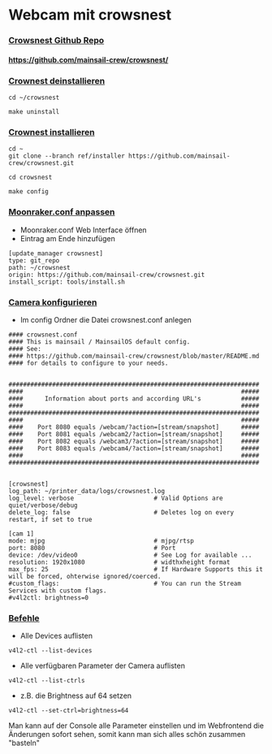 # Webcam mit crowsnest

### <u>Crowsnest Github Repo</u>
#### https://github.com/mainsail-crew/crowsnest/

### <u>**Crownest deinstallieren**</u>
```
cd ~/crowsnest
```
```
make uninstall
```
### <u>**Crownest installieren**</u>
```
cd ~
git clone --branch ref/installer https://github.com/mainsail-crew/crowsnest.git
``` 
```
cd crowsnest
```
```
make config
```

### <u>**Moonraker.conf anpassen**</u>
- Moonraker.conf Web Interface öffnen
- Eintrag am Ende hinzufügen
```
[update_manager crowsnest]
type: git_repo
path: ~/crowsnest
origin: https://github.com/mainsail-crew/crowsnest.git
install_script: tools/install.sh
```

### <u>**Camera konfigurieren**</u>
- Im config Ordner die Datei crowsnest.conf anlegen
```
#### crowsnest.conf
#### This is mainsail / MainsailOS default config.
#### See:
#### https://github.com/mainsail-crew/crowsnest/blob/master/README.md
#### for details to configure to your needs.


#####################################################################
####                                                            #####
####      Information about ports and according URL's           #####
####                                                            #####
#####################################################################
####                                                            #####
####    Port 8080 equals /webcam/?action=[stream/snapshot]      #####
####    Port 8081 equals /webcam2/?action=[stream/snapshot]     #####
####    Port 8082 equals /webcam3/?action=[stream/snapshot]     #####
####    Port 8083 equals /webcam4/?action=[stream/snapshot]     #####
####                                                            #####
#####################################################################


[crowsnest]
log_path: ~/printer_data/logs/crowsnest.log
log_level: verbose                      # Valid Options are quiet/verbose/debug
delete_log: false                       # Deletes log on every restart, if set to true

[cam 1]
mode: mjpg                              # mjpg/rtsp
port: 8080                              # Port
device: /dev/video0                     # See Log for available ...
resolution: 1920x1080                   # widthxheight format
max_fps: 25                             # If Hardware Supports this it will be forced, ohterwise ignored/coerced.
#custom_flags:                          # You can run the Stream Services with custom flags.
#v4l2ctl: brightness=0
```
### <u>**Befehle**</u>
- Alle Devices auflisten
```
v4l2-ctl --list-devices   
```
- Alle verfügbaren Parameter der Camera auflisten
```
v4l2-ctl --list-ctrls   
```
- z.B. die Brightness auf 64 setzen
```
v4l2-ctl --set-ctrl=brightness=64 
```
Man kann auf der Console alle Parameter einstellen und im Webfrontend die Änderungen sofort sehen, somit kann man sich alles schön zusammen "basteln"